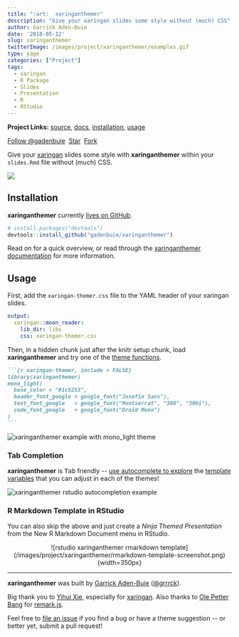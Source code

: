 ```yaml
---
title: ":art:  xaringanthemer"
description: "Give your xaringan slides some style without (much) CSS"
author: Garrick Aden-Buie
date: '2018-05-12'
slug: xaringanthemer
twitterImage: /images/project/xaringanthemer/examples.gif
type: page
categories: ["Project"]
tags:
  - xaringan
  - R Package
  - Slides
  - Presentation
  - R
  - RStudio
---
```


[xt-src]: https://github.com/gadenbuie/xaringanthemer
[devtools]: https://github.com/r-lib/devtools
[xaringan]: https://github.com/yihui/xaringan
[xt-docs]: https://pkg.garrickadenbuie.com/xaringanthemer

**Project Links:** [source][xt-src], [docs][xt-docs], [installation](#installation), [usage](#usage)

<!-- https://buttons.github.io/ -->
<a class="github-button" href="https://github.com/gadenbuie" data-show-count="true" aria-label="Follow @gadenbuie on GitHub">Follow @gadenbuie</a>&nbsp;
<a class="github-button" href="https://github.com/gadenbuie/xaringanthemer" data-icon="octicon-star" data-show-count="true" aria-label="Star gadenbuie/xaringanthemer on GitHub">Star</a>&nbsp;
<a class="github-button" href="https://github.com/gadenbuie/xaringanthemer/fork" data-icon="octicon-repo-forked" data-show-count="true" aria-label="Fork gadenbuie/xaringanthemer on GitHub">Fork</a>

Give your [xaringan] slides some style with **xaringanthemer** within your `slides.Rmd` file without (much) CSS.

![](/images/project/xaringanthemer/examples.gif)

## Installation

**xaringanthemer** currently [lives on GitHub][xt-src].

```r
# install.packages("devtools")
devtools::install_github("gadenbuie/xaringanthemer")
```

Read on for a quick overview, or read through the [xaringanthemer documentation][xt-docs] for more information.

## Usage

<!-- Set link to theme-settings, template-variables, theme functions -->
[theme-settings]: https://pkg.garrickadenbuie.com/xaringanthemer/articles/xaringanthemer.html#theme-settings
[template-variables]: https://pkg.garrickadenbuie.com/xaringanthemer/articles/template-variables.html
[theme-functions]: https://pkg.garrickadenbuie.com/xaringanthemer/articles/singles/themes.html

First, add the `xaringan-themer.css` file to the YAML header of your xaringan slides.

```yaml
output:
  xaringan::moon_reader:
    lib_dir: libs
    css: xaringan-themer.css
```

Then, in a hidden chunk just after the knitr setup chunk, load **xaringanthemer** and try one of the [theme functions][theme-functions].

````markdown
```{r xaringan-themer, include = FALSE}
library(xaringanthemer)
mono_light(
  base_color = "#1c5253",
  header_font_google = google_font("Josefin Sans"),
  text_font_google   = google_font("Montserrat", "300", "300i"),
  code_font_google   = google_font("Droid Mono")
)
```
````

![xaringanthemer example with mono_light theme](/images/project/xaringanthemer/example_mono_light_1c5253.png)


### Tab Completion

**xaringanthemer** is <kbd>Tab</kbd> friendly -- [use autocomplete to explore][theme-settings] the [template variables][template-variables] that you can adjust in each of the themes!

![xaringanthemer rstudio autocompletion example](/images/project/xaringanthemer/xaringanthemer-rstudio-help.gif)

### R Markdown Template in RStudio

You can also skip the above and just create a *Ninja Themed Presentation* from the New R Markdown Document menu in RStudio.

<center>
![rstudio xaringanthemer rmarkdown template](/images/project/xaringanthemer/rmarkdown-template-screenshot.png){width=350px}
</center>


***

[xaringan]: https://github.com/yihui/xaringan
[remarkjs]: https://github.com/gnab/remark

**xaringanthemer** was built by [Garrick Aden-Buie](https://www.garrickadenbuie.com) ([&commat;grrrck](https://twitter.com/grrrck)).

Big thank you to [Yihui Xie](https://yihui.name), especially for [xaringan].
Also thanks to [Ole Petter Bang](http://gnab.org) for [remark.js][remarkjs].

Feel free to [file an issue](https://github.com/gadenbuie/xaringanthemer/issues) 
if you find a bug or have a theme suggestion -- or better yet, submit a pull request!
